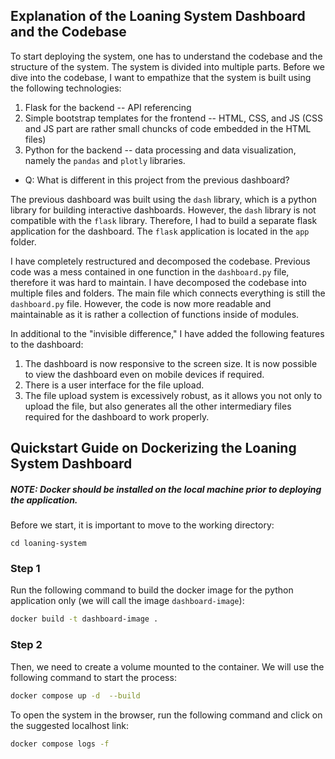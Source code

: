 ## Explanation of the Loaning System Dashboard and the Codebase

To start deploying the system, one has to understand the codebase and the structure of the system. The system is divided into multiple parts. Before we dive into the codebase, I want to empathize that the system is built using the following technologies:

1. Flask for the backend -- API referencing
2. Simple bootstrap templates for the frontend -- HTML, CSS, and JS (CSS and JS part are rather small chuncks of code embedded in the HTML files)
3. Python for the backend -- data processing and data visualization, namely the `pandas` and `plotly` libraries.

- Q: What is different in this project from the previous dashboard?

The previous dashboard was built using the `dash` library, which is a python library for building interactive dashboards. However, the `dash` library is not compatible with the `flask` library. Therefore, I had to build a separate flask application for the dashboard. The `flask` application is located in the `app` folder.

I have completely restructured and decomposed the codebase. Previous code was a mess contained in one function in the `dashboard.py` file, therefore it was hard to maintain. I have decomposed the codebase into multiple files and folders. The main file which connects everything is still the `dashboard.py` file. However, the code is now more readable and maintainable as it is rather a collection of functions inside of modules.

In additional to the "invisible difference," I have added the following features to the dashboard:

1. The dashboard is now responsive to the screen size. It is now possible to view the dashboard even on mobile devices if required.
2. There is a user interface for the file upload.
3. The file upload system is excessively robust, as it allows you not only to upload the file, but also generates all the other intermediary files required for the dashboard to work properly.

## Quickstart Guide on Dockerizing the Loaning System Dashboard

##### NOTE: Docker should be installed on the local machine prior to deploying the application.

Before we start, it is important to move to the working directory:

```
cd loaning-system
```

### Step 1

Run the following command to build the docker image for the python application only (we will call the image `dashboard-image`):

```bash
docker build -t dashboard-image .
```

### Step 2

Then, we need to create a volume mounted to the container. We will use the following command to start the process:

```bash
docker compose up -d  --build
```

To open the system in the browser, run the following command and click on the suggested localhost link:

```bash
docker compose logs -f
```
